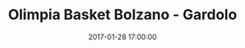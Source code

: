 ---
title: Olimpia Basket Bolzano - Gardolo
date: 2017-01-28 17:00:00
squadra-a: Olimpia Basket Bolzano
punteggio-a: 45
squadra-b: Bc Gardolo
punteggio-b: 33
partite/squadra: under-13-16-17
luogo: Pal. Scuola Media ""E. Fermi""
categoria: under 13
---